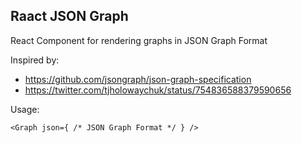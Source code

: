 ## Raact JSON Graph

React Component for rendering graphs in JSON Graph Format

Inspired by:
- https://github.com/jsongraph/json-graph-specification
- https://twitter.com/tjholowaychuk/status/754836588379590656

Usage:
```
<Graph json={ /* JSON Graph Format */ } />
```